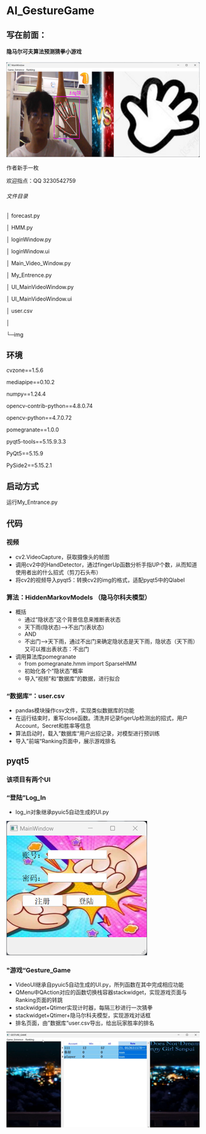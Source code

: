 # AI_GestureGame
## 写在前面：
#### 隐马尔可夫算法预测猜拳小游戏

![Image text](https://github.com/Cannibal-CrispyShark/AI_GestureGame/blob/master/img/show_main.jpg)

作者新手一枚

欢迎指点：QQ 3230542759
###### 文件目录
│  forecast.py

│  HMM.py

│  loginWindow.py

│  loginWindow.ui

│  Main_Video_Window.py

│  My_Entrence.py

│  UI_MainVideoWindow.py

│  UI_MainVideoWindow.ui

│  user.csv

│  

└─img
       

## 环境
cvzone==1.5.6

mediapipe==0.10.2

numpy==1.24.4

opencv-contrib-python==4.8.0.74

opencv-python==4.7.0.72

pomegranate==1.0.0

pyqt5-tools==5.15.9.3.3

PyQt5==5.15.9

PySide2==5.15.2.1

## 启动方式
运行My_Entrance.py


## 代码
### 视频
- cv2.VideoCapture，获取摄像头的帧图
- 调用cv2中的HandDetector，通过fingerUp函数分析手指UP个数，从而知道使用者出的什么招式（剪刀石头布）
- 将cv2的视频导入pyqt5：转换cv2的img的格式，适配pyqt5中的Qlabel
### 算法：HiddenMarkovModels    （隐马尔科夫模型）
- 概括
	- 通过“隐状态”这个背景信息来推断表状态
	- 天下雨(隐状态)——>不出门(表状态)
	- AND
	- 不出门——>天下雨，通过不出门来确定隐状态是天下雨，隐状态（天下雨）又可以推出表状态：不出门
- 调用算法库pomegranate
	- from pomegranate.hmm import SparseHMM
	- 初始化各个“隐状态”概率
	- 导入“视频”和“数据库”的数据，进行拟合
### “数据库”：user.csv
- pandas模块操作csv文件，实现类似数据库的功能
- 在运行结束时，重写close函数。清洗并记录figerUp检测出的招式，用户Account，Secret和胜率等信息
- 算法启动时，载入”数据库“用户出招记录，对模型进行预训练
- 导入”前端“Ranking页面中，展示游戏排名
## pyqt5
### 该项目有两个UI
### “登陆”Log_In
- log_in对象继承pyuic5自动生成的UI.py

![Image text](https://github.com/Cannibal-CrispyShark/AI_GestureGame/blob/master/img/Show_login.jpg)

### "游戏“Gesture_Game
- VideoUI继承自pyuic5自动生成的UI.py，所列函数在其中完成相应功能
- QMenu中QAction对应的函数切换栈容器stackwidget，实现游戏页面与Ranking页面的转跳
- stackwidget+Qtimer实现计时器，每隔三秒进行一次猜拳
- stackwidget+Qtimer+隐马尔科夫模型，实现游戏对话框
- 排名页面，由”数据库“user.csv导出，给出玩家胜率的排名

 ![Image text](https://github.com/Cannibal-CrispyShark/AI_GestureGame/blob/master/img/show_main2.jpg)
